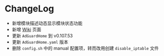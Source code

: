 # ChangeLog
- 新增模块描述动态显示模块状态功能
- 新增 [Wiki](https://github.com/twoone-3/AdGuardHomeForMagisk/wiki) 页面
- 更新 `AdGuardHome` 到 v0.107.53
- 更新 `AdGuardHome.yaml` 版本
- 删除 `config.sh` 中的 manual 配置项，转而改用创建 `disable_iptable` 文件